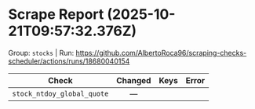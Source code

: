 # Scrape Report (2025-10-21T09:57:32.376Z)

Group: `stocks`  |  Run: https://github.com/AlbertoRoca96/scraping-checks-scheduler/actions/runs/18680040154

| Check | Changed | Keys | Error |
|---|:---:|:--|:--|
| `stock_ntdoy_global_quote` | — |  |  |

